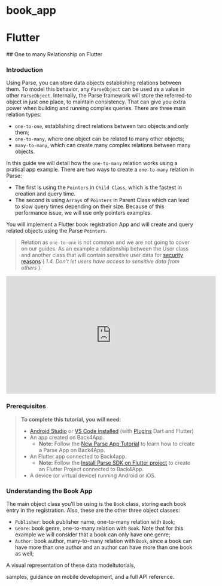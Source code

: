 # book_app

# Flutter

[](https://www.back4app.com/docs/flutter/parse-sdk/data-objects/flutter-one-to-many-relationship#more)## One to many Relationship on Flutter

### Introduction

Using Parse, you can store data objects establishing relations between them. To model this behavior, any `ParseObject` can be used as a value in other `ParseObject`. Internally, the Parse framework will store the referred-to object in just one place, to maintain consistency. That can give you extra power when building and running complex queries. There are three main relation types:

* `one-to-one`, establishing direct relations between two objects and only them;
* `one-to-many`, where one object can be related to many other objects;
* `many-to-many`, which can create many complex relations between many objects.

In this guide we will detail how the `one-to-many` relation works using a pratical app example. There are two ways to create a `one-to-many` relation in Parse:

* The first is using the `Pointers` in `Child Class`, which is the fastest in creation and query time.
* The second is using `Arrays` of `Pointers` in Parent Class which can lead to slow query times depending on their size. Because of this performance issue, we will use only pointers examples.

You will implement a Flutter book registration App and will create and query related objects using the Parse `Pointers`.

> Relation as `one-to-one` is not common and we are not going to cover on our guides. As an example a relationship between the User class and another class that will contain sensitive user data for [security reasons](https://blog.back4app.com/parse-server-best-practices/) ( *1.4. Don’t let users have access to sensitive data from others* ).

<iframe width="560" height="315" src="https://www.youtube.com/embed/b6fdFD0hlJo" title="YouTube video player" frameborder="0" allow="accelerometer; autoplay; clipboard-write; encrypted-media; gyroscope; picture-in-picture" allowfullscreen=""></iframe>

### Prerequisites

> **To complete this tutorial, you will need:**
>
> * [Android Studio](https://developer.android.com/studio) or [VS Code installed](https://code.visualstudio.com/) (with [Plugins](https://flutter.dev/docs/get-started/editor) Dart and Flutter)
> * An app created on Back4App.
>   * **Note:** Follow the [New Parse App Tutorial](https://www.back4app.com/docs/get-started/new-parse-app) to learn how to create a Parse App on Back4App.
> * An Flutter app connected to Back4app.
>   * **Note:** Follow the [Install Parse SDK on Flutter project](https://www.back4app.com/docs/flutter/parse-sdk/parse-flutter-sdk "Create New App Tutorial") to create an Flutter Project connected to Back4App.
> * A device (or virtual device) running Android or iOS.

### Understanding the Book App

The main object class you’ll be using is the `Book` class, storing each book entry in the registration. Also, these are the other three object classes:

* `Publisher`: book publisher name, one-to-many relation with `Book`;
* `Genre`: book genre, one-to-many relation with `Book`. Note that for this example we will consider that a book can only have one genre;
* `Author`: book author, many-to-many relation with `Book`, since a book can have more than one author and an author can have more than one book as well;

A visual representation of these data modeltutorials,

samples, guidance on mobile development, and a full API reference.
